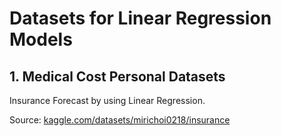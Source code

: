 # Datasets for Linear Regression Models

## 1. Medical Cost Personal Datasets

Insurance Forecast by using Linear Regression.

Source: [kaggle.com/datasets/mirichoi0218/insurance](https://www.kaggle.com/datasets/mirichoi0218/insurance)
